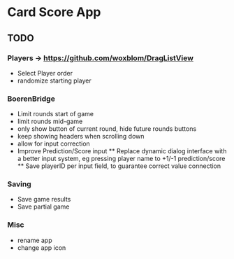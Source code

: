 # Card Score App

## TODO
### Players -> https://github.com/woxblom/DragListView
* Select Player order
* randomize starting player

### BoerenBridge
* Limit rounds start of game
* limit rounds mid-game
* only show button of current round, hide future rounds buttons
* keep showing headers when scrolling down
* allow for input correction
* Improve Prediction/Score input
** Replace dynamic dialog interface with a better input system, eg pressing player name to +1/-1 prediction/score
** Save playerID per input field, to guarantee correct value connection

### Saving
* Save game results
* Save partial game

### Misc
* rename app
* change app icon